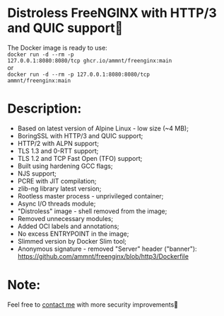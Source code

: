 # Distroless FreeNGINX with HTTP/3 and QUIC support🚀

The Docker image is ready to use:<br>
<code>docker run -d --rm -p 127.0.0.1:8080:8080/tcp ghcr.io/ammnt/freenginx:main</code><br>
or<br>
<code>docker run -d --rm -p 127.0.0.1:8080:8080/tcp ammnt/freenginx:main</code>

# Description:

- Based on latest version of Alpine Linux - low size (~4 MB);
- BoringSSL with HTTP/3 and QUIC support;
- HTTP/2 with ALPN support;
- TLS 1.3 and 0-RTT support;
- TLS 1.2 and TCP Fast Open (TFO) support;
- Built using hardening GCC flags;
- NJS support;
- PCRE with JIT compilation;
- zlib-ng library latest version;
- Rootless master process - unprivileged container;
- Async I/O threads module;
- "Distroless" image - shell removed from the image;
- Removed unnecessary modules;
- Added OCI labels and annotations;
- No excess ENTRYPOINT in the image;
- Slimmed version by Docker Slim tool;
- Anonymous signature - removed "Server" header ("banner"):<br>
https://github.com/ammnt/freenginx/blob/http3/Dockerfile

# Note:

Feel free to <a href="https://github.com/ammnt/freenginx/issues/new">contact me</a> with more security improvements🙋

